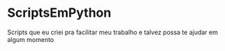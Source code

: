 # ScriptsEmPython
Scripts que eu criei pra facilitar meu trabalho e talvez possa te ajudar em algum momento
